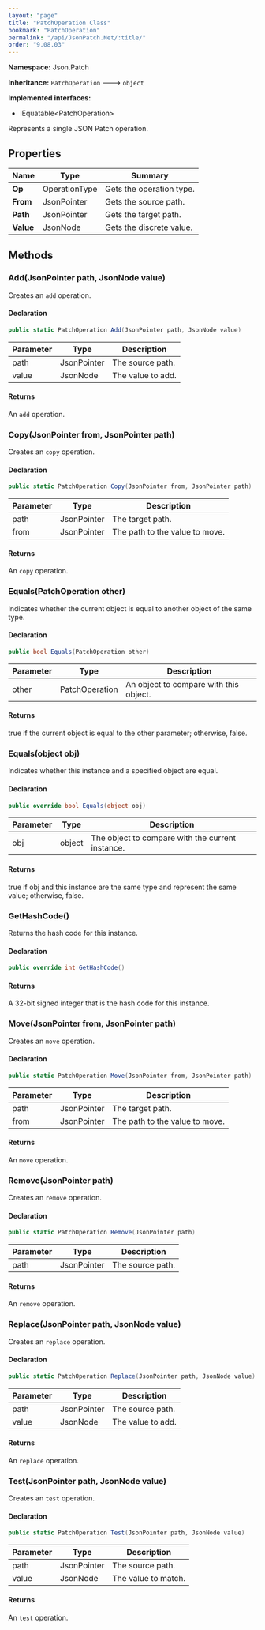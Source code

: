 ```yaml
---
layout: "page"
title: "PatchOperation Class"
bookmark: "PatchOperation"
permalink: "/api/JsonPatch.Net/:title/"
order: "9.08.03"
---
```

**Namespace:** Json.Patch

**Inheritance:**
`PatchOperation`
 🡒 
`object`

**Implemented interfaces:**

- IEquatable\<PatchOperation\>

Represents a single JSON Patch operation.

## Properties

| Name | Type | Summary |
|---|---|---|
| **Op** | OperationType | Gets the operation type. |
| **From** | JsonPointer | Gets the source path. |
| **Path** | JsonPointer | Gets the target path. |
| **Value** | JsonNode | Gets the discrete value. |
## Methods

### Add(JsonPointer path, JsonNode value)

Creates an `add` operation.

#### Declaration

```c#
public static PatchOperation Add(JsonPointer path, JsonNode value)
```
| Parameter | Type | Description |
|---|---|---|
| path | JsonPointer | The source path. |
| value | JsonNode | The value to add. |

#### Returns

An `add` operation.

### Copy(JsonPointer from, JsonPointer path)

Creates an `copy` operation.

#### Declaration

```c#
public static PatchOperation Copy(JsonPointer from, JsonPointer path)
```
| Parameter | Type | Description |
|---|---|---|
| path | JsonPointer | The target path. |
| from | JsonPointer | The path to the value to move. |

#### Returns

An `copy` operation.

### Equals(PatchOperation other)

Indicates whether the current object is equal to another object of the same type.

#### Declaration

```c#
public bool Equals(PatchOperation other)
```
| Parameter | Type | Description |
|---|---|---|
| other | PatchOperation | An object to compare with this object. |

#### Returns

true if the current object is equal to the <paramref name="other">other</paramref> parameter; otherwise, false.

### Equals(object obj)

Indicates whether this instance and a specified object are equal.

#### Declaration

```c#
public override bool Equals(object obj)
```
| Parameter | Type | Description |
|---|---|---|
| obj | object | The object to compare with the current instance. |

#### Returns

true if <paramref name="obj">obj</paramref> and this instance are the same type and represent the same value; otherwise, false.

### GetHashCode()

Returns the hash code for this instance.

#### Declaration

```c#
public override int GetHashCode()
```

#### Returns

A 32-bit signed integer that is the hash code for this instance.

### Move(JsonPointer from, JsonPointer path)

Creates an `move` operation.

#### Declaration

```c#
public static PatchOperation Move(JsonPointer from, JsonPointer path)
```
| Parameter | Type | Description |
|---|---|---|
| path | JsonPointer | The target path. |
| from | JsonPointer | The path to the value to move. |

#### Returns

An `move` operation.

### Remove(JsonPointer path)

Creates an `remove` operation.

#### Declaration

```c#
public static PatchOperation Remove(JsonPointer path)
```
| Parameter | Type | Description |
|---|---|---|
| path | JsonPointer | The source path. |

#### Returns

An `remove` operation.

### Replace(JsonPointer path, JsonNode value)

Creates an `replace` operation.

#### Declaration

```c#
public static PatchOperation Replace(JsonPointer path, JsonNode value)
```
| Parameter | Type | Description |
|---|---|---|
| path | JsonPointer | The source path. |
| value | JsonNode | The value to add. |

#### Returns

An `replace` operation.

### Test(JsonPointer path, JsonNode value)

Creates an `test` operation.

#### Declaration

```c#
public static PatchOperation Test(JsonPointer path, JsonNode value)
```
| Parameter | Type | Description |
|---|---|---|
| path | JsonPointer | The source path. |
| value | JsonNode | The value to match. |

#### Returns

An `test` operation.

